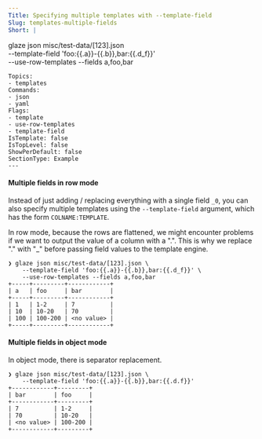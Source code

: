```yaml
---
Title: Specifying multiple templates with --template-field
Slug: templates-multiple-fields
Short: |
  ```
  glaze json misc/test-data/[123].json \
  --template-field 'foo:{{.a}}-{{.b}},bar:{{.d_f}}' \
  --use-row-templates --fields a,foo,bar
  ```
Topics:
- templates
Commands:
- json
- yaml
Flags:
- template
- use-row-templates
- template-field
IsTemplate: false
IsTopLevel: false
ShowPerDefault: false
SectionType: Example
---
```


#### Multiple fields in row mode

Instead of just adding / replacing everything with a single field `_0`, you
can also specify multiple templates using the `--template-field` argument, which has
the form `COLNAME:TEMPLATE`.

In row mode, because the rows are flattened, we might encounter problems if we want
to output the value of a column with a ".". This is why we replace "." with "_" before
passing field values to the template engine.

``` 
❯ glaze json misc/test-data/[123].json \
    --template-field 'foo:{{.a}}-{{.b}},bar:{{.d_f}}' \
    --use-row-templates --fields a,foo,bar
+-----+---------+------------+
| a   | foo     | bar        |
+-----+---------+------------+
| 1   | 1-2     | 7          |
| 10  | 10-20   | 70         |
| 100 | 100-200 | <no value> |
+-----+---------+------------+
```

#### Multiple fields in object mode

In object mode, there is separator replacement.

```
❯ glaze json misc/test-data/[123].json \
    --template-field 'foo:{{.a}}-{{.b}},bar:{{.d.f}}'
+------------+---------+
| bar        | foo     |
+------------+---------+
| 7          | 1-2     |
| 70         | 10-20   |
| <no value> | 100-200 |
+------------+---------+    
```